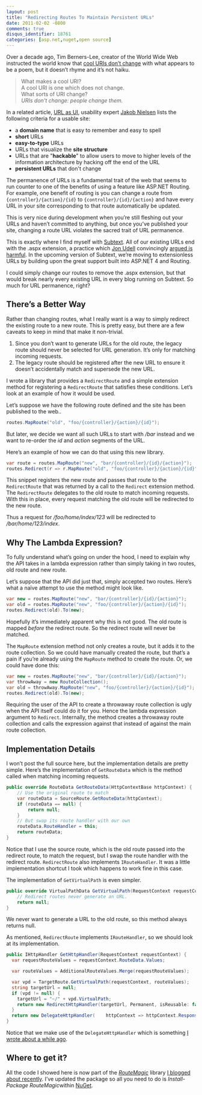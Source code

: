 ```yaml
---
layout: post
title: "Redirecting Routes To Maintain Persistent URLs"
date: 2011-02-02 -0800
comments: true
disqus_identifier: 18761
categories: [asp.net,nuget,open source]
---
```

Over a decade ago, Tim Berners-Lee, creator of the World Wide Web
instructed the world know that [cool URIs don’t
change](http://www.w3.org/Provider/Style/URI "Cool URIs don't change.")
with what appears to be a poem, but it doesn’t rhyme and it’s not haiku.

> What makes a cool URI? \
> A cool URI is one which does not change. \
> What sorts of URI change? \
> *URIs don't change: people change them.*

In a related article, [URL as
UI](http://www.useit.com/alertbox/990321.html "URL as UI"), usability
expert [Jakob Nielsen](http://www.useit.com/jakob/ "Jakob Nielsen")
lists the following criteria for a usable site:

-   a **domain name** that is easy to remember and easy to spell
-   **short** URLs
-   **easy-to-type** URLs
-   URLs that visualize the **site structure**
-   URLs that are "**hackable**" to allow users to move to higher levels
    of the information architecture by hacking off the end of the URL
-   **persistent URLs** that don't change

The permanence of URLs is a fundamental trait of the web that seems to
run counter to one of the benefits of using a feature like ASP.NET
Routing. For example, one benefit of routing is you can change a route
from `{controller}/{action}/{id}` to `{controller}/{id}/{action}` and
have every URL in your site corresponding to that route automatically be
updated.

This is very nice during development when you’re still fleshing out your
URLs and haven’t committed to anything, but once you’ve published your
site, changing a route URL violates the sacred trait of URL permanence.

This is exactly where I find myself with
[Subtext](http://subtextproject.com/ "Subtext Blog Engine Project Homepage").
All of our existing URLs end with the .aspx extension, a practice which
[Jon
Udell](http://blog.jonudell.net/2008/01/17/aspx-considered-harmful/ "http://blog.jonudell.net/")
convincingly [argued is
harmful](http://blog.jonudell.net/2008/01/17/aspx-considered-harmful/ ".aspx considered harmful").
In the upcoming version of Subtext, we’re moving to extensionless URLs
by building upon the great support built into ASP.NET 4 and Routing.

I could simply change our routes to remove the .aspx extension, but that
would break nearly every existing URL in every blog running on Subtext.
So much for URL permanence, right?

There’s a Better Way
--------------------

Rather than changing routes, what I really want is a way to simply
redirect the existing route to a new route. This is pretty easy, but
there are a few caveats to keep in mind that make it non-trivial.

1.  Since you don’t want to generate URLs for the old route, the legacy
    route should never be selected for URL generation. It’s only for
    matching incoming requests.
2.  The legacy route should be registered after the new URL to ensure it
    doesn’t accidentally match and supersede the new URL.

I wrote a library that provides a `RedirectRoute` and a simple extension
method for registering a `RedirectRoute` that satisfies these
conditions. Let’s look at an example of how it would be used.

Let’s suppose we have the following route defined and the site has been
published to the web..

```csharp
routes.MapRoute("old", "foo/{controller}/{action}/{id}");
```

But later, we decide we want all such URLs to start with */bar* instead
and we want to re-order the *id* and *action* segments of the URL.

Here’s an example of how we can do that using this new library.

```csharp
var route = routes.MapRoute("new", "bar/{controller}/{id}/{action}");
routes.Redirect(r => r.MapRoute("old", "foo/{controller}/{action}/{id}"))  .To(route);
```

This snippet registers the new route and passes that route to the
`RedirectRoute` that was returned by a call to the `Redirect` extension
method. The `RedirectRoute` delegates to the old route to match incoming
requests. With this in place, every request matching the old route will
be redirected to the new route.

Thus a request for */foo/home/index/123* will be redirected to
*/bar/home/123/index*.

Why The Lambda Expression?
--------------------------

To fully understand what’s going on under the hood, I need to explain
why the API takes in a lambda expression rather than simply taking in
two routes, old route and new route.

Let’s suppose that the API did just that, simply accepted two routes.
Here’s what a naïve attempt to use the method might look like.

```csharp
var new = routes.MapRoute("new", "bar/{controller}/{id}/{action}");
var old = routes.MapRoute("new", "foo/{controller}/{action}/{id}");
routes.Redirect(old).To(new);
```

Hopefully it’s immediately apparent why this is not good. The old route
is mapped *before* the redirect route. So the redirect route will never
be matched. 

The `MapRoute` extension method not only creates a route, but it adds it
to the route collection. So we could have manually created the route,
but that’s a pain if you’re already using the `MapRoute` method to
create the route. Or, we could have done this:

```csharp
var new = routes.MapRoute("new", "bar/{controller}/{id}/{action}");
var throwAway = new RouteCollection();
var old = throwAway.MapRoute("new", "foo/{controller}/{action}/{id}");
routes.Redirect(old).To(new);
```

Requiring the user of the API to create a throwaway route collection is
ugly when the API itself could do it for you. Hence the lambda
expression argument to `Redirect`. Internally, the method creates a
throwaway route collection and calls the expression against that instead
of against the main route collection.

Implementation Details
----------------------

I won’t post the full source here, but the implementation details are
pretty simple. Here’s the implementation of `GetRouteData` which is the
method called when matching incoming requests.

```csharp
public override RouteData GetRouteData(HttpContextBase httpContext) {
    // Use the original route to match
    var routeData = SourceRoute.GetRouteData(httpContext);
    if (routeData == null) {
        return null;
    }
    // But swap its route handler with our own
    routeData.RouteHandler = this;
    return routeData;
}
```

Notice that I use the source route, which is the old route passed into
the redirect route, to match the request, but I swap the route handler
with the redirect route. `RedirectRoute` also implements
`IRouteHandler`. It was a little implementation shortcut I took which
happens to work fine in this case.

The implementation of `GetVirtualPath` is even simpler.

```csharp
public override VirtualPathData GetVirtualPath(RequestContext requestContext  , RouteValueDictionary values) {
    // Redirect routes never generate an URL.
    return null;
}
```

We never want to generate a URL to the old route, so this method always
returns null.

As mentioned, `RedirectRoute` implements `IRouteHandler`, so we should
look at its implementation.

```csharp
public IHttpHandler GetHttpHandler(RequestContext requestContext) {
  var requestRouteValues = requestContext.RouteData.Values;

  var routeValues = AdditionalRouteValues.Merge(requestRouteValues);

  var vpd = TargetRoute.GetVirtualPath(requestContext, routeValues);
  string targetUrl = null;
  if (vpd != null) {
    targetUrl = "~/" + vpd.VirtualPath;
    return new RedirectHttpHandler(targetUrl, Permanent, isReusable: false);
  }
  return new DelegateHttpHandler(    httpContext => httpContext.Response.StatusCode = 404, false);
}
```

Notice that we make use of the `DelegateHttpHandler` which is something
[I wrote about a while
ago](http://haacked.com/archive/2008/12/15/redirect-routes-and-other-fun-with-routing-and-lambdas.aspx "Redirect Routes and Lambda").

Where to get it?
----------------

All the code I showed here is now part of the
*[RouteMagic](https://github.com/haacked/routemagic "RouteMagic")*
library [I blogged about
recently](http://haacked.com/archive/2011/01/30/introducing-routemagic.aspx "Introducing Route Magic").
I’ve updated the package so all you need to do is *Install-Package
RouteMagic*within [NuGet](http://nuget.codeplex.com/ "NuGet").

